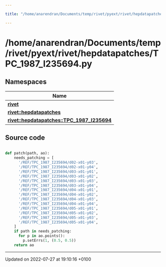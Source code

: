 ```yaml
---

title: "/home/anarendran/Documents/temp/rivet/pyext/rivet/hepdatapatches/TPC_1987_I235694.py"

---
```


# /home/anarendran/Documents/temp/rivet/pyext/rivet/hepdatapatches/TPC_1987_I235694.py



## Namespaces

| Name           |
| -------------- |
| **[rivet](http://example.org/namespaces/namespacerivet/)**  |
| **[rivet::hepdatapatches](http://example.org/namespaces/namespacerivet_1_1hepdatapatches/)**  |
| **[rivet::hepdatapatches::TPC_1987_I235694](http://example.org/namespaces/namespacerivet_1_1hepdatapatches_1_1tpc__1987__i235694/)**  |




## Source code

```python

def patch(path, ao):
    needs_patching = [ 
      '/REF/TPC_1987_I235694/d02-x01-y03',
      '/REF/TPC_1987_I235694/d02-x01-y04',
      '/REF/TPC_1987_I235694/d03-x01-y01',
      '/REF/TPC_1987_I235694/d03-x01-y02',
      '/REF/TPC_1987_I235694/d03-x01-y03',
      '/REF/TPC_1987_I235694/d03-x01-y04',
      '/REF/TPC_1987_I235694/d04-x01-y01',
      '/REF/TPC_1987_I235694/d04-x01-y02',
      '/REF/TPC_1987_I235694/d04-x01-y03',
      '/REF/TPC_1987_I235694/d04-x01-y04',
      '/REF/TPC_1987_I235694/d05-x01-y01',
      '/REF/TPC_1987_I235694/d05-x01-y02',
      '/REF/TPC_1987_I235694/d05-x01-y03',
      '/REF/TPC_1987_I235694/d05-x01-y04',
    ]
    if path in needs_patching:
      for p in ao.points():
        p.setErrs(1, (0.5, 0.5))
    return ao
```


-------------------------------

Updated on 2022-07-27 at 19:10:16 +0100
